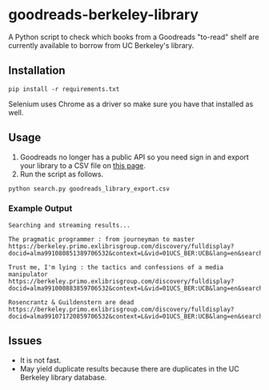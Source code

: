# goodreads-berkeley-library
A Python script to check which books from a Goodreads "to-read" shelf are currently available to borrow from UC Berkeley's library.

## Installation
```console
pip install -r requirements.txt
```
Selenium uses Chrome as a driver so make sure you have that installed as well.

## Usage
1. Goodreads no longer has a public API so you need sign in and export your library to a CSV file on [this page](https://www.goodreads.com/review/import).
2. Run the script as follows. 
```console
python search.py goodreads_library_export.csv
```

### Example Output
```console
Searching and streaming results...

The pragmatic programmer : from journeyman to master
https://berkeley.primo.exlibrisgroup.com/discovery/fulldisplay?docid=alma991080851389706532&context=L&vid=01UCS_BER:UCB&lang=en&search_scope=DN_and_CI&adaptor=Local

Trust me, I'm lying : the tactics and confessions of a media manipulator
https://berkeley.primo.exlibrisgroup.com/discovery/fulldisplay?docid=alma991000883859706532&context=L&vid=01UCS_BER:UCB&lang=en&search_scope=DN_and_CI&adaptor=Local

Rosencrantz & Guildenstern are dead
https://berkeley.primo.exlibrisgroup.com/discovery/fulldisplay?docid=alma991071720859706532&context=L&vid=01UCS_BER:UCB&lang=en&search_scope=DN_and_CI&adaptor=Local
```

## Issues
- It is not fast.
- May yield duplicate results because there are duplicates in the UC Berkeley library database.

